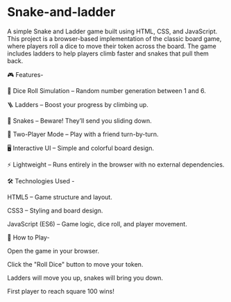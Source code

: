 # Snake-and-ladder

A simple Snake and Ladder game built using HTML, CSS, and JavaScript.
This project is a browser-based implementation of the classic board game, where players roll a dice to move their token across the board. The game includes ladders to help players climb faster and snakes that pull them back.

🎮 Features-

🎲 Dice Roll Simulation – Random number generation between 1 and 6.

🪜 Ladders – Boost your progress by climbing up.

🐍 Snakes – Beware! They’ll send you sliding down.

👥 Two-Player Mode – Play with a friend turn-by-turn.

🖥 Interactive UI – Simple and colorful board design.

⚡ Lightweight – Runs entirely in the browser with no external dependencies.

🛠 Technologies Used -  

HTML5 – Game structure and layout.

CSS3 – Styling and board design.

JavaScript (ES6) – Game logic, dice roll, and player movement.

🚀 How to Play-

Open the game in your browser.

Click the "Roll Dice" button to move your token.

Ladders will move you up, snakes will bring you down.

First player to reach square 100 wins!
